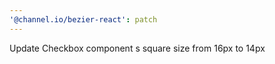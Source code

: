 ```yaml
---
'@channel.io/bezier-react': patch
---
```


Update Checkbox component s square size from 16px to 14px
